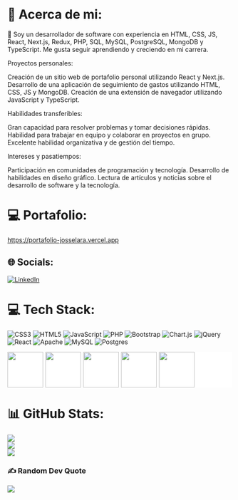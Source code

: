 # 💫 Acerca de mi:
🔭 Soy un desarrollador de software con experiencia en HTML, CSS, JS, React, Next.js, Redux, PHP, SQL, MySQL, PostgreSQL, MongoDB y TypeScript. Me gusta seguir aprendiendo y creciendo en mi carrera.<br>

Proyectos personales:

Creación de un sitio web de portafolio personal utilizando React y Next.js.
Desarrollo de una aplicación de seguimiento de gastos utilizando HTML, CSS, JS y MongoDB.
Creación de una extensión de navegador utilizando JavaScript y TypeScript.

Habilidades transferibles:

Gran capacidad para resolver problemas y tomar decisiones rápidas.
Habilidad para trabajar en equipo y colaborar en proyectos en grupo.
Excelente habilidad organizativa y de gestión del tiempo.

Intereses y pasatiempos:

Participación en comunidades de programación y tecnología.
Desarrollo de habilidades en diseño gráfico.
Lectura de artículos y noticias sobre el desarrollo de software y la tecnología.

# 💻 Portafolio: 
https://portafolio-josselara.vercel.app

## 🌐 Socials:
[![LinkedIn](https://img.shields.io/badge/LinkedIn-%230077B5.svg?logo=linkedin&logoColor=white)](https://www.linkedin.com/in/jose-lara-311a77237/) 

# 💻 Tech Stack:
![CSS3](https://img.shields.io/badge/css3-%231572B6.svg?style=for-the-badge&logo=css3&logoColor=white) ![HTML5](https://img.shields.io/badge/html5-%23E34F26.svg?style=for-the-badge&logo=html5&logoColor=white) ![JavaScript](https://img.shields.io/badge/javascript-%23323330.svg?style=for-the-badge&logo=javascript&logoColor=%23F7DF1E) ![PHP](https://img.shields.io/badge/php-%23777BB4.svg?style=for-the-badge&logo=php&logoColor=white) ![Bootstrap](https://img.shields.io/badge/bootstrap-%23563D7C.svg?style=for-the-badge&logo=bootstrap&logoColor=white) ![Chart.js](https://img.shields.io/badge/chart.js-F5788D.svg?style=for-the-badge&logo=chart.js&logoColor=white) ![jQuery](https://img.shields.io/badge/jquery-%230769AD.svg?style=for-the-badge&logo=jquery&logoColor=white) ![React](https://img.shields.io/badge/react-%2320232a.svg?style=for-the-badge&logo=react&logoColor=%2361DAFB) ![Apache](https://img.shields.io/badge/apache-%23D42029.svg?style=for-the-badge&logo=apache&logoColor=white) ![MySQL](https://img.shields.io/badge/mysql-%2300f.svg?style=for-the-badge&logo=mysql&logoColor=white) ![Postgres](https://img.shields.io/badge/postgres-%23316192.svg?style=for-the-badge&logo=postgresql&logoColor=white) 
<div style="display:flex;gap:5px;background-color:#fff">

<img src="https://seeklogo.com/images/N/next-js-logo-7929BCD36F-seeklogo.com.png" style="width:80px" />
<img src="https://1000marcas.net/wp-content/uploads/2021/06/MongoDB-Logo.png" style="width:80px" />
<img src="https://www.vectorlogo.zone/logos/nodejs/nodejs-ar21.png" style="width:80px" />
<img src="https://expressjs.com/images/express-facebook-share.png" style="width:80px" />
<img src="https://user-images.githubusercontent.com/99273526/227754874-1f105d88-0f5c-40d9-90d7-d41eebf4e89c.png" style="width:80px" /></div>




# 📊 GitHub Stats:
![](https://github-readme-stats.vercel.app/api?username=josseLara&theme=react&hide_border=true&include_all_commits=false&count_private=false)<br/>
![](https://github-readme-streak-stats.herokuapp.com/?user=josseLara&theme=react&hide_border=true)<br/>
![](https://github-readme-stats.vercel.app/api/top-langs/?username=josseLara&theme=react&hide_border=true&include_all_commits=false&count_private=false&layout=compact)

### ✍️ Random Dev Quote
![](https://quotes-github-readme.vercel.app/api?type=vetical&theme=dark)

